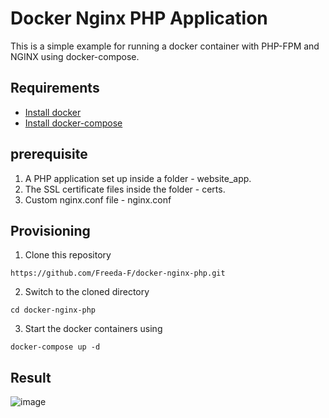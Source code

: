 # Docker Nginx PHP Application
This is a simple example for running a docker container with PHP-FPM and NGINX using docker-compose.

## Requirements
- [Install docker](https://docs.docker.com/engine/install/)
- [Install docker-compose](https://docs.docker.com/compose/install/)

## prerequisite

1. A PHP application set up inside a folder - website_app.
2. The SSL certificate files inside the folder - certs.
3. Custom nginx.conf file - nginx.conf


## Provisioning

1. Clone this repository
```
https://github.com/Freeda-F/docker-nginx-php.git
```
2. Switch to the cloned directory
```
cd docker-nginx-php
```
3. Start the docker containers using
```
docker-compose up -d
```

## Result

![image](https://user-images.githubusercontent.com/93197553/146550943-bee05f75-e256-4ddf-9c60-03c14608fe21.png)
